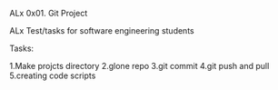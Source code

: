 ALx 0x01. Git Project

ALx Test/tasks for software engineering students

Tasks:

1.Make projcts directory
2.glone repo
3.git commit
4.git push and pull
5.creating code scripts 
